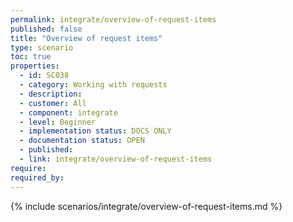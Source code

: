 ```yaml
---
permalink: integrate/overview-of-request-items
published: false
title: "Overview of request items"
type: scenario
toc: true
properties:
  - id: SC038
  - category: Working with requests
  - description:
  - customer: All
  - component: integrate
  - level: Beginner
  - implementation status: DOCS ONLY
  - documentation status: OPEN
  - published:
  - link: integrate/overview-of-request-items
require:
required_by:
---
```


{% include scenarios/integrate/overview-of-request-items.md %}
